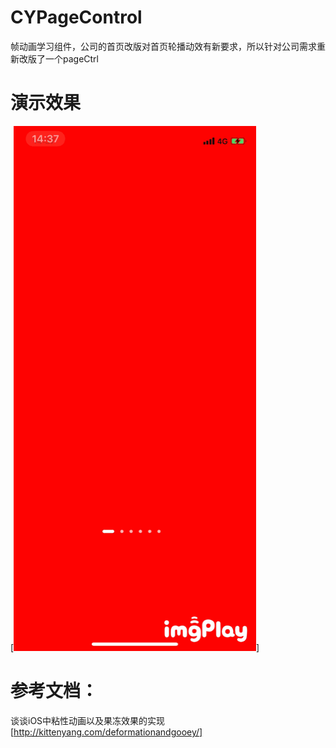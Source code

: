 # CYPageControl
帧动画学习组件，公司的首页改版对首页轮播动效有新要求，所以针对公司需求重新改版了一个pageCtrl

# 演示效果
[![录屏演示](IMB_CSVH9z.GIF)]

# 参考文档：
谈谈iOS中粘性动画以及果冻效果的实现[http://kittenyang.com/deformationandgooey/]
